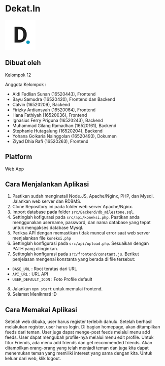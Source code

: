 # Dekat.In

<img src="src/md-assets/Dekatin.svg" alt="Favicon" align="center" />

## Dibuat oleh

Kelompok 12 <br/>

Anggota Kelompok :

- Aldi Fadlian Sunan (16520443), Frontend
- Bayu Samudra (16520420), Frontend dan Backend
- Calvin (16520209), Backend
- Firizky Ardiansyah (16520064), Frontend
- Hana Fathiyah (16520036), Frontend
- Ignasius Ferry Priguna (16520243), Backend
- Muhammad Gilang Ramadhan (16520161), Backend
- Stephanie Hutagalung (16520204), Backend
- Yohana Golkaria Nainggolan (16520493), Dokumen
- Ziyad Dhia Rafi (16520263), Frontend

## Platform

Web App

## Cara Menjalankan Aplikasi

1. Pastikan sudah menginstall Node.JS, Apache/Nginx, PHP, dan Mysql. Jalankan web server dan RDBMS.
2. Clone Repository ini pada folder web server Apache/Nginx.
3. Import database pada folder `src/Backend/db_milestone.sql`.
4. Settinglah kofigurasi pada `src/api/koneksi.php`. Pastikan anda menggunakan username, password, dan nama database yang tepat untuk mengakses database Mysql.
5. Periksa API dengan memastikan tidak muncul error saat web server menjalankan file `koneksi.php`
6. Settinglah konfigurasi pada `src/api/upload.php`. Sesuaikan dengan PATH yang diinginkan.
7. Setitnglah konfigurasi pada `src/frontend/constant.js`. Berikut penjelasan mengenai konstanta yang berada di file tersebut:

- `BASE_URL` : Root teratas dari URL
- `API_URL` : URL API
- `USER_DEFAULT_ICON` : Foto Profile default

8. Jalankan `npm start` untuk memulai frontend.
9. Selamat Menikmati :D

## Cara Memakai Aplikasi

Setelah web dibuka, user harus register terlebih dahulu. Setelah berhasil melakukan register, user harus login. Di bagian homepage, akan ditampilkan feeds dari teman. User juga dapat menge-post feeds melalui menu add feeds. User dapat mengubah profile-nya melalui menu edit profile. Untuk fitur Friends, ada menu add friends dan get recommended friends. Akan ditampilkan orang-orang yang telah menjadi teman dan juga kita dapat menemukan teman yang memiliki interest yang sama dengan kita. Untuk keluar dari web, klik logout.

